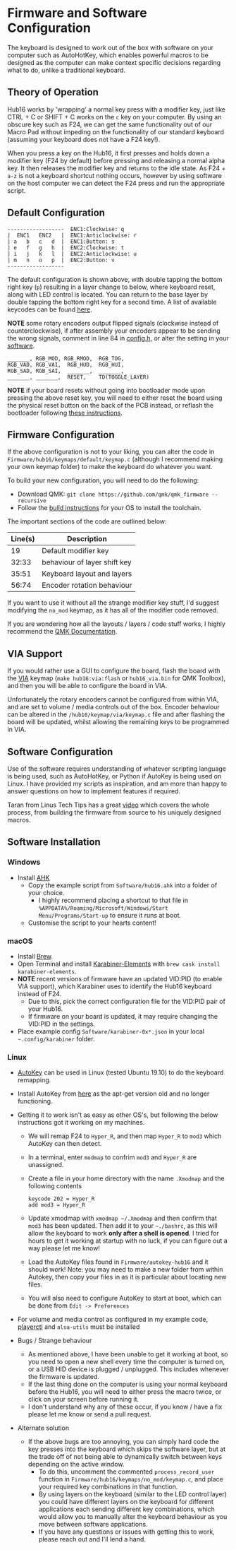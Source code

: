 # Firmware and Software Configuration 

The keyboard is designed to work out of the box with software on your computer such as AutoHotKey, which enables powerful macros to be designed as the computer can make context specific decisions regarding what to do, unlike a traditional keyboard.

## Theory of Operation
Hub16 works by 'wrapping' a normal key press with a modifier key, just like CTRL + C or SHIFT + C works on the `c` key on your computer. By using an obscure key such as F24, we can get the same functionality out of our Macro Pad without impeding on the functionality of our standard keyboard (assuming your keyboard does not have a F24 key!). 

When you press a key on the Hub16, it first presses and holds down a modifier key (F24 by default) before pressing and releasing a normal alpha key. It then releases the modifier key and returns to the idle state. As F24 + `a-z` is not a keyboard shortcut nothing occurs, however by using software on the host computer we can detect the F24 press and run the appropriate script. 

## Default Configuration 
```
------------------  ENC1:Clockwise: q
|  ENC1   ENC2   |  ENC1:Anticlockwise: r
| a   b   c   d  |  ENC1:Button: s
| e   f   g   h  |  ENC2:Clockwise: t
| i   j   k   l  |  ENC2:Anticlockwise: u
| m   n   o   p  |  ENC2:Button: v
------------------
```

The default configuration is shown above, with double tapping the bottom right key (`p`) resulting in a layer change to below, where keyboard reset, along with LED control is located. You can return to the base layer by double tapping the bottom right key for a second time. A list of available keycodes can be found [here](https://beta.docs.qmk.fm/using-qmk/simple-keycodes/keycodes).

__NOTE__ some rotary encoders output flipped signals (clockwise instead of counterclockwise), if after assembly your encoders appear to be sending the wrong signals, comment in line 84 in [config.h](../Firmware/hub16/config.h), or alter the setting in your [software](../Software).

```
_______, RGB_MOD, RGB_RMOD,  RGB_TOG,
RGB_VAD, RGB_VAI,  RGB_HUD,  RGB_HUI,
RGB_SAD, RGB_SAI,  _______,  _______, 
_______, _______,  RESET,    TD(TOGGLE_LAYER)
```
__NOTE__ if your board resets without going into bootloader mode upon pressing the above reset key, you will need to either reset the board using the physical reset button on the back of the PCB instead, or reflash the bootloader following [these instructions](Documents/firmware-install.md). 

## Firmware Configuration 

If the above configuration is not to your liking, you can alter the code in `Firmware/hub16/keymaps/default/keymap.c` (although I recommend making your own keymap folder) to make the keyboard do whatever you want. 

To build your new configuration, you will need to do the following:

* Download QMK: `git clone https://github.com/qmk/qmk_firmware --recursive`
* Follow the [build instructions](https://docs.qmk.fm/#/getting_started_build_tools) for your OS to install the toolchain.

The important sections of the code are outlined below:

| Line(s) | Description |  
| --- | ----------- |  
| 19 | Default modifier key |  
| 32:33 | behaviour of layer shift key |  
| 35:51| Keyboard layout and layers|  
| 56:74| Encoder rotation behaviour|  

If you want to use it without all the strange modifier key stuff, I'd suggest modifying the `no_mod` keymap, as it has all of the modifier code removed. 

If you are wondering how all the layouts / layers / code stuff works, I highly recommend the [QMK Documentation](https://docs.qmk.fm/#/).

## VIA Support 

If you would rather use a GUI to configure the board, flash the board with the [VIA](https://caniusevia.com/) keymap (`make hub16:via:flash` or `hub16_via.bin` for QMK Toolbox), and then you will be able to configure the board in VIA.

Unfortunately the rotary encoders cannot be configured from within VIA, and are set to volume / media controls out of the box. Encoder behaviour can be altered in the `/hub16/keymap/via/keymap.c` file and after flashing the board will be updated, whilst allowing the remaining keys to be programmed in VIA.

## Software Configuration 

Use of the software requires understanding of whatever scripting language is being used, such as AutoHotKey, or Python if AutoKey is being used on Linux. I have provided my scripts as inspiration, and am more than happy to answer questions on how to implement features if required.

Taran from Linus Tech Tips has a great [video](https://youtu.be/GZEoss4XIgc?t=346) which covers the whole process, from building the firmware from source to his uniquely designed macros. 

## Software Installation 

### Windows
* Install [AHK](https://www.autohotkey.com/)
    * Copy the example script from `Software/hub16.ahk` into a folder of your choice. 
    	* I highly recommend placing a shortcut to that file in `%APPDATA%/Roaming/Microsoft/Windows/Start Menu/Programs/Start-up` to ensure it runs at boot.
    * Customise the script to your hearts content! 

### macOS
* Install [Brew](https://brew.sh/).
* Open Terminal and install [Karabiner-Elements](https://karabiner-elements.pqrs.org/) with ```brew cask install karabiner-elements```.
*  __NOTE__ recent versions of firmware have an updated VID:PID (to enable VIA support), which Karabiner uses to identify the Hub16 keyboard instead of F24. 
   *  Due to this, pick the correct configuration file for the VID:PID pair of your Hub16. 
   *  If firmware on your board is updated, it may require changing the VID:PID in the settings.
* Place example config `Software/karabiner-0x*.json` in your local `~.config/karabiner` folder.

### Linux
* [AutoKey](https://github.com/autokey/autokey) can be used in Linux (tested Ubuntu 19.10) to do the keyboard remapping. 
* Install AutoKey from [here](https://github.com/autokey/autokey/wiki/Installing#debian-and-derivatives) as the apt-get version old and no longer functioning.
* Getting it to work isn't as easy as other OS's, but following the below instructions got it working on my machines.
	* We will remap F24 to `Hyper_R`, and then map `Hyper_R` to `mod3` which AutoKey can then detect.   
	* In a terminal, enter `modmap` to confrim `mod3` and `Hyper_R` are unassigned.
	* Create a file in your home directory with the name `.Xmodmap` and the following contents

		```
		keycode 202 = Hyper_R
		add mod3 = Hyper_R
		```
	* Update xmodmap with ```xmodmap ~/.Xmodmap``` and then confirm that ```mod3``` has been updated. Then add it to your ```~./bashrc```, as this will allow the keyboard to work **only after a shell is opened**. I tried for hours to get it working at startup with no luck, if you can figure out a way please let me know! 
	
	* Load the AutoKey files found in ```Firmware/autokey-hub16``` and it should work! Note: you may need to make a new folder from within Autokey, then copy your files in as it is particular about locating new files.
	* You will also need to configure AutoKey to start at boot, which can be done from `Edit -> Preferences`
* For volume and media control as configured in my example code, [playerctl](https://github.com/altdesktop/playerctl) and ```alsa-utils``` must be installed

* Bugs / Strange behaviour
	* As mentioned above, I have been unable to get it working at boot, so you need to open a new shell every time the computer is turned on, or a USB HID device is plugged / unplugged. This includes whenever the firmware is updated.
	* If the last thing done on the computer is using your normal keyboard before the Hub16, you will need to either press the macro twice, or click on your screen before running it. 
	* I don't understand why any of these occur, if you know / have a fix please let me know or send a pull request. 

* Alternate solution
	* If the above bugs are too annoying, you can simply hard code the key presses into the keyboard which skips the software layer, but at the trade off of not being able to dynamically switch between keys depending on the active window. 
		* To do this, uncomment the commented ```process_record_user``` function in `Firmware/hub16/keymaps/no_mod/keymap.c`, and place your required key combinations in that function. 
		* By using layers on the keyboard (similar to the LED control layer) you could have different layers on the keyboard for different applications each sending different key combinations, which would allow you to manually alter the keyboard behaviour as you move between software applications. 
		* If you have any questions or issues with getting this to work, please reach out and I'll lend a hand. 